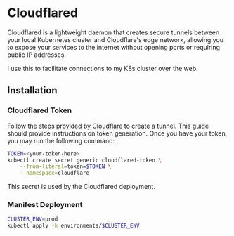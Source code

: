 # Cloudflared

Cloudflared is a lightweight daemon that creates secure tunnels between your local Kubernetes cluster and Cloudflare's edge network, allowing you to expose your services to the internet without opening ports or requiring public IP addresses.

I use this to facilitate connections to my K8s cluster over the web.

## Installation

### Cloudflared Token

Follow the steps [provided by Cloudflare](https://developers.cloudflare.com/cloudflare-one/connections/connect-networks/get-started/create-remote-tunnel/) to create a tunnel. This guide should provide instructions on token generation. Once you have your token, you may run the following command:

```bash
TOKEN=<your-token-here>
kubectl create secret generic cloudflared-token \
    --from-literal=token=$TOKEN \
    --namespace=cloudflare
```

This secret is used by the Cloudflared deployment.

### Manifest Deployment

```bash
CLUSTER_ENV=prod
kubectl apply -k environments/$CLUSTER_ENV
```
